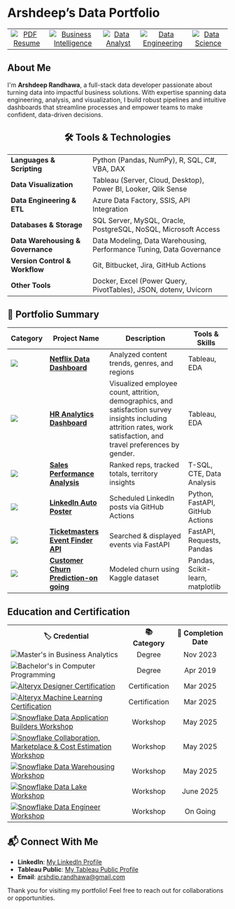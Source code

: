 # Arshdeep’s Data Portfolio

<table align="center">
  <tr>
    <td align="center">
      <a href="https://github.com/arshrandhawa/portfolio/blob/main/Arshdeep_Randhawa_Resume.pdf" target="_blank" rel="noopener noreferrer">
        <img src="https://img.shields.io/badge/-PDF_Resume-555?style=for-the-badge&logo=adobeacrobatreader&logoColor=white" alt="PDF Resume">
      </a>
    </td>
	<td align="center">
      <a href="https://github.com/arshrandhawa/BusinessIntelligencePortfolio/blob/main/README.md">
        <img src="https://img.shields.io/badge/-Business_Intelligence-blue?style=for-the-badge&logo=tableau&scale=4" alt="Business Intelligence">
      </a>
    </td>
    <td align="center">
      <a href="https://github.com/arshrandhawa/DataAnalystPortfolio/blob/main/README.md">
        <img src="https://img.shields.io/badge/-Data_Analyst-green?style=for-the-badge&logo=sqlite&scale=4" alt="Data Analyst">
      </a>
    </td>
    <td align="center">
      <a href="https://github.com/arshrandhawa/DataEngineerPortfolio/blob/main/README.md">
        <img src="https://img.shields.io/badge/-Data_Engineering-orange?style=for-the-badge&logo=docker&scale=4" alt="Data Engineering">
      </a>
    </td>
    <td align="center">
      <a href="https://github.com/arshrandhawa/DataSciencePortfolio/blob/main/README.md">
        <img src="https://img.shields.io/badge/-Data_Science-purple?style=for-the-badge&logo=scikit-learn&scale=4" alt="Data Science">
      </a>
    </td>
  </tr>
</table>

## About Me 

I'm **Arshdeep Randhawa**, a full-stack data developer passionate about turning data into impactful business solutions. With expertise spanning data engineering, analysis, and visualization, I build robust pipelines and intuitive dashboards that streamline processes and empower teams to make confident, data-driven decisions.

<h2 align="center">🛠️ Tools & Technologies</h2>

<table align="center" width="100%">
  <tr>
    <td><strong>Languages & Scripting</strong></td>
    <td>Python (Pandas, NumPy), R, SQL, C#, VBA, DAX</td>
  </tr>
  <tr>
    <td><strong>Data Visualization</strong></td>
    <td>Tableau (Server, Cloud, Desktop), Power BI, Looker, Qlik Sense</td>
  </tr>
  <tr>
    <td><strong>Data Engineering & ETL</strong></td>
    <td>Azure Data Factory, SSIS, API Integration</td>
  </tr>
  <tr>
    <td><strong>Databases & Storage</strong></td>
    <td>SQL Server, MySQL, Oracle, PostgreSQL, NoSQL, Microsoft Access</td>
  </tr>
  <tr>
    <td><strong>Data Warehousing & Governance</strong></td>
    <td>Data Modeling, Data Warehousing, Performance Tuning, Data Governance</td>
  </tr>
  <tr>
    <td><strong>Version Control & Workflow</strong></td>
    <td>Git, Bitbucket, Jira, GitHub Actions</td>
  </tr>
  <tr>
    <td><strong>Other Tools</strong></td>
    <td>Docker, Excel (Power Query, PivotTables), JSON, dotenv, Uvicorn</td>
  </tr>
</table>

## 📂 Portfolio Summary

| Category | Project Name | Description | Tools & Skills |
|----------|--------------|-------------|------------|
| <a href="#business-intelligence"><img src="https://img.shields.io/badge/-Business_Intelligence-blue?style=flat-square&logo=tableau" /></a> | **[Netflix Data Dashboard](https://github.com/arshrandhawa/BusinessIntelligencePortfolio/blob/main/README.md)** | Analyzed content trends, genres, and regions | Tableau, EDA |
| <a href="#business-intelligence"><img src="https://img.shields.io/badge/-Business_Intelligence-blue?style=flat-square&logo=tableau" /></a> | **[HR Analytics Dashboard](https://github.com/arshrandhawa/BusinessIntelligencePortfolio/blob/main/README.md)** | Visualized employee count, attrition, demographics, and satisfaction survey insights including attrition rates, work satisfaction, and travel preferences by gender. | Tableau, EDA |
| <a href="#data-analyst-projects"><img src="https://img.shields.io/badge/-Data_Analyst-green?style=flat-square&logo=sqlite" /></a> | **[Sales Performance Analysis](https://github.com/arshrandhawa/SalesPerformanceAnalysis/blob/main/README.md)** | Ranked reps, tracked totals, territory insights | T-SQL, CTE, Data Analysis |
| <a href="#data-engineering"><img src="https://img.shields.io/badge/-Data_Engineering-orange?style=flat-square&logo=docker" /></a> | **[LinkedIn Auto Poster](https://github.com/arshrandhawa/linkedInAutoPost/blob/main/README.md)** | Scheduled LinkedIn posts via GitHub Actions | Python, FastAPI, GitHub Actions |
| <a href="#data-engineering"><img src="https://img.shields.io/badge/-Data_Engineering-orange?style=flat-square&logo=docker" /></a> | **[Ticketmasters Event Finder API](https://github.com/arshrandhawa/TicketmastersEventFinderAPI/blob/main/README.md)** | Searched & displayed events via FastAPI | FastAPI, Requests, Pandas |
| <a href="#data-science"><img src="https://img.shields.io/badge/-Data_Science-purple?style=flat-square&logo=scikit-learn" /></a> | **[Customer Churn Prediction-on going](https://github.com/arshrandhawa/ml-churn-rate-model/blob/main/README.md)** | Modeled churn using Kaggle dataset | Pandas, Scikit-learn, matplotlib |


## Education and Certification
<table align="center">
  <tr>
    <th>🏷️ Credential</th>
    <th>📚 Category</th>
    <th>📅 Completion Date</th>
  </tr>
  <tr>
    <td>
      <img src="https://img.shields.io/badge/-Master's_in_Business_Analytics-7B68EE?style=for-the-badge&logo=graduation-cap&logoColor=white" alt="Master's in Business Analytics">
    </td>
    <td align="center">Degree</td>
    <td align="center">Nov 2023</td>
  </tr>
  <tr>
    <td>
      <img src="https://img.shields.io/badge/-Bachelor's_in_Computer_Programming-4682B4?style=for-the-badge&logo=code&logoColor=white" alt="Bachelor's in Computer Programming">
    </td>
    <td align="center">Degree</td>
    <td align="center">Apr 2019</td>
  </tr>
<tr>
  <td>
    <a href="https://www.credly.com/badges/9036b08c-220b-47fa-b24c-6a90afdaecdb" target="_blank">
      <img src="https://img.shields.io/badge/-Alteryx_Designer_Certification-0D94DA?style=for-the-badge&logo=alteryx&logoColor=white" alt="Alteryx Designer Certification">
    </a>
  </td>
  <td align="center">Certification</td>
  <td align="center">Mar 2025</td>
</tr>
  <td>
    <a href="https://www.credly.com/badges/75ff842f-f93d-44d0-a3e9-45a7242a6193" target="_blank">
      <img src="https://img.shields.io/badge/-Alteryx_Machine_Learning_Certified-0D94DA?style=for-the-badge&logo=alteryx&logoColor=white" alt="Alteryx Machine Learning Certification">
    </a>
  </td>
    <td align="center">Certification</td>
    <td align="center">Mar 2025</td>
  </tr>
<tr>
  <td>
    <a href="https://www.credential.net/ce536556-4d27-41e8-8f46-db1c0a3bebcb#acc.ATJySelv" target="_blank">
      <img src="https://img.shields.io/badge/-Data_Application_Builders_Workshop-29B5E8?style=for-the-badge&logo=snowflake&logoColor=white" alt="Snowflake Data Application Builders Workshop">
    </a>
  </td>
  <td align="center">Workshop</td>
  <td align="center">May 2025</td>
</tr>
<tr>
  <td>
    <a href="https://www.credential.net/e2259f55-848e-48ee-a563-28c0b3836288#acc.bThiYsHa" target="_blank">
      <img src="https://img.shields.io/badge/-Collaboration_%26_Cost_Estimation_Workshop-29B5E8?style=for-the-badge&logo=snowflake&logoColor=white" alt="Snowflake Collaboration, Marketplace & Cost Estimation Workshop">
    </a>
  </td>
  <td align="center">Workshop</td>
  <td align="center">May 2025</td>
</tr>
<tr>
  <td>
    <a href="https://www.credential.net/583884f9-da7e-48fd-97d9-019d98d5f97e#acc.qtCs0Uey" target="_blank">
      <img src="https://img.shields.io/badge/-Data_Warehousing_Workshop-29B5E8?style=for-the-badge&logo=snowflake&logoColor=white" alt="Snowflake Data Warehousing Workshop">
    </a>
  </td>
  <td align="center">Workshop</td>
  <td align="center">May 2025</td>
</tr>
<tr>
  <td>
    <a href="#" target="_blank">
      <img src="https://img.shields.io/badge/-Data_Lake_Workshop-29B5E8?style=for-the-badge&logo=snowflake&logoColor=white" alt="Snowflake Data Lake Workshop">
    </a>
  </td>
  <td align="center">Workshop</td>
  <td align="center">June 2025</td>
</tr>
<tr>
  <td>
    <a href="#" target="_blank">
      <img src="https://img.shields.io/badge/-Data_Lake_Workshop-29B5E8?style=for-the-badge&logo=snowflake&logoColor=white" alt="Snowflake Data Engineer Workshop">
    </a>
  </td>
  <td align="center">Workshop</td>
  <td align="center">On Going</td>
</tr>
</table>



## 📬 Connect With Me

- **LinkedIn**: [My LinkedIn Profile](https://www.linkedin.com/in/arshrandhawa11/)
- **Tableau Public**: [My Tableau Public Profile](https://public.tableau.com/app/profile/arshdeep.randhawa6351/vizzes)
- **Email**: [arshdip.randhawa@gmail.com](mailto:arshdip.randhawa@gmail.com)

Thank you for visiting my portfolio! Feel free to reach out for collaborations or opportunities.

